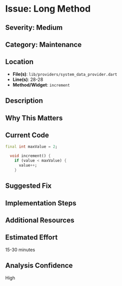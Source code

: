 # Issue: Long Method

## Severity: Medium

## Category: Maintenance

## Location
- **File(s)**: `lib/providers/system_data_provider.dart`
- **Line(s)**: 28-28
- **Method/Widget**: `increment`

## Description


## Why This Matters


## Current Code
```dart
final int maxValue = 2;

  void increment() {
    if (value < maxValue) {
      value++;
    }
```

## Suggested Fix


## Implementation Steps


## Additional Resources


## Estimated Effort
15-30 minutes

## Analysis Confidence
High
